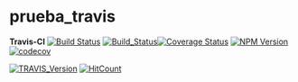 # prueba_travis
**Travis-CI** [![Build Status](https://travis-ci.org/juaneml/prueba_travis.svg?branch=master)](https://travis-ci.org/juaneml/prueba_travis)
[![Build_Status](https://travis-ci.org/juaneml/prueba_travis.svg?branch=master)](https://travis-ci.org/juaneml/prueba_travis)[![Coverage Status](https://coveralls.io/repos/github/juaneml/prueba_travis/badge.svg)](https://coveralls.io/github/juaneml/prueba_travis)
[![NPM Version](https://badge.fury.io/js/prueba_travis.svg)](https://badge.fury.io/js/prueba_travis)
[![codecov](https://codecov.io/gh/juaneml/prueba_travis/branch/master/graph/badge.svg)](https://codecov.io/gh/juaneml/prueba_travis)


[![TRAVIS_Version](https://img.shields.io/travis/juaneml/REPO/BRANCH.svg?label=YOURLABEL)](ok)
[![HitCount](http://hits.dwyl.com/juaneml/prueba_travis.svg)](http://hits.dwyl.com/juaneml/prueba_travis)
